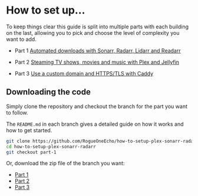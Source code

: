 # How to set up…

To keep things clear this guide is split into multiple parts with each building on the last, allowing you to pick and choose the level of complexity you want to add.

- Part 1 [Automated downloads with Sonarr, Radarr, Lidarr and Readarr](https://github.com/RogueOneEcho/how-to-setup-plex-sonarr-radarr/tree/part-1)

- Part 2 [Steaming TV shows, movies and music with Plex and Jellyfin](https://github.com/RogueOneEcho/how-to-setup-plex-sonarr-radarr/tree/part-2)

- Part 3 [Use a custom domain and HTTPS/TLS with Caddy](https://github.com/RogueOneEcho/how-to-setup-plex-sonarr-radarr/tree/part-3)

## Downloading the code

Simply clone the repository and checkout the branch for the part you want to follow.

The `README.md` in each branch gives a detailed guide on how it works and how to get started.

```bash
git clone https://github.com/RogueOneEcho/how-to-setup-plex-sonarr-radarr.git
cd how-to-setup-plex-sonarr-radarr
git checkout part-1
```

Or, download the zip file of the branch you want:

- [Part 1](https://github.com/RogueOneEcho/how-to-setup-plex-sonarr-radarr/archive/refs/heads/part-1.zip)
- [Part 2](https://github.com/RogueOneEcho/how-to-setup-plex-sonarr-radarr/archive/refs/heads/part-2.zip)
- [Part 3](https://github.com/RogueOneEcho/how-to-setup-plex-sonarr-radarr/archive/refs/heads/part-3.zip)
